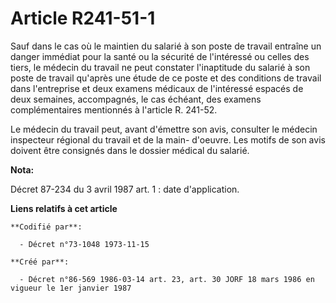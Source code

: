 # Article R241-51-1

Sauf dans le cas où le maintien du salarié à son poste de travail entraîne un danger immédiat pour la santé ou la sécurité de
l'intéressé ou celles des tiers, le médecin du travail ne peut constater l'inaptitude du salarié à son poste de travail
qu'après une étude de ce poste et des conditions de travail dans l'entreprise et deux examens médicaux de l'intéressé espacés
de deux semaines, accompagnés, le cas échéant, des examens complémentaires mentionnés à l'article R. 241-52.

Le médecin du travail peut, avant d'émettre son avis, consulter le médecin inspecteur régional du travail et de la main-
d'oeuvre. Les motifs de son avis doivent être consignés dans le dossier médical du salarié.

**Nota:**

Décret 87-234 du 3 avril 1987 art. 1 : date d'application.

**Liens relatifs à cet article**

	**Codifié par**:

	  - Décret n°73-1048 1973-11-15

	**Créé par**:

	  - Décret n°86-569 1986-03-14 art. 23, art. 30 JORF 18 mars 1986 en vigueur le 1er janvier 1987
